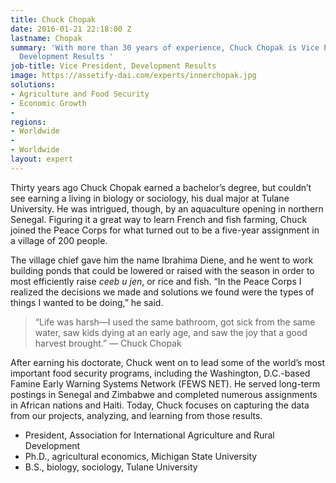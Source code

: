 ```yaml
---
title: Chuck Chopak
date: 2016-01-21 22:18:00 Z
lastname: Chopak
summary: 'With more than 30 years of experience, Chuck Chopak is Vice President of
  Development Results '
job-title: Vice President, Development Results
image: https://assetify-dai.com/experts/innerchopak.jpg
solutions:
- Agriculture and Food Security
- Economic Growth
- 
regions:
- Worldwide
- 
- Worldwide
layout: expert
---
```


Thirty years ago Chuck Chopak earned a bachelor’s degree, but couldn’t see earning a living in biology or sociology, his dual major at Tulane University. He was intrigued, though, by an aquaculture opening in northern Senegal. Figuring it a great way to learn French and fish farming, Chuck joined the Peace Corps for what turned out to be a five-year assignment in a village of 200 people.

The village chief gave him the name Ibrahima Diene, and he went to work building ponds that could be lowered or raised with the season in order to most efficiently raise *ceeb u jen*, or rice and fish. “In the Peace Corps I realized the decisions we made and solutions we found were the types of things I wanted to be doing,” he said.

> “Life was harsh—I used the same bathroom, got sick from the same water, saw kids dying at an early age, and saw the joy that a good harvest brought.” — Chuck Chopak

After earning his doctorate, Chuck went on to lead some of the world’s most important food security programs, including the Washington, D.C.-based Famine Early Warning Systems Network (FEWS NET). He served long-term postings in Senegal and Zimbabwe and completed numerous assignments in African nations and Haiti. Today, Chuck focuses on capturing the data from our projects, analyzing, and learning from those results.  

* President, Association for International Agriculture and Rural Development
* Ph.D., agricultural economics, Michigan State University
* B.S., biology, sociology, Tulane University